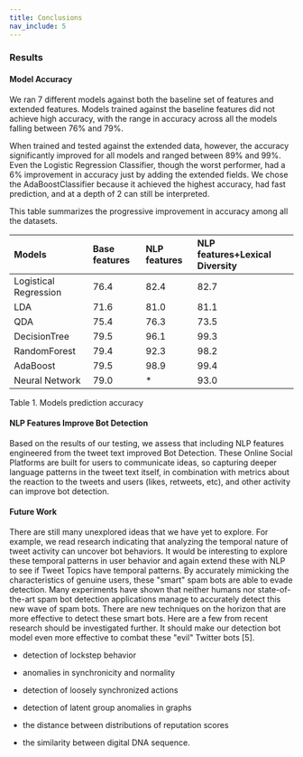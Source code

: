 ```yaml
---
title: Conclusions
nav_include: 5
---
```


### Results

#### Model Accuracy

We ran 7 different models against both the baseline set of features and extended features. Models trained against the baseline features did not achieve high accuracy, with the range in accuracy across all the models falling between 76% and 79%.

When trained and tested against the extended data, however, the accuracy significantly improved for all models and ranged between 89% and 99%.
Even the Logistic Regression Classifier, though the worst performer, had a 6% improvement in accuracy just by adding the extended fields.
We chose the AdaBoostClassifier because it achieved the highest accuracy, had fast prediction, and at a depth of 2 can still be interpreted.

This table summarizes the progressive improvement in accuracy among all the datasets.

|Models|Base features|NLP features|NLP features+Lexical Diversity|
|:-----|:------------|:-----------|:-----------------------------|
|Logistical Regression|76.4|82.4|82.7|
|LDA|71.6|81.0|81.1|
|QDA|75.4|76.3|73.5|
|DecisionTree|79.5|96.1|99.3|
|RandomForest|79.4|92.3|98.2|
|AdaBoost|79.5|98.9|99.4|
|Neural Network|79.0|*|93.0|

Table 1. Models prediction accuracy

#### NLP Features Improve Bot Detection

Based on the results of our testing, we assess that including NLP features engineered from the tweet text improved Bot Detection. These Online Social Platforms are built for users to communicate ideas, so capturing deeper language patterns in the tweet text itself, in combination with metrics about the reaction to the tweets and users (likes, retweets, etc), and other activity can improve bot detection.

#### Future Work
 There are still many unexplored ideas that we have yet to explore. For example, we read research indicating that analyzing the
 temporal nature of tweet activity can uncover bot behaviors. It would be interesting to explore these temporal patterns in user
 behavior and again extend these with NLP to see if Tweet Topics have temporal patterns. By accurately mimicking the characteristics
 of genuine users, these "smart" spam bots are able to evade detection. Many experiments have shown that neither humans nor
 state-of-the-art spam bot detection applications manage to accurately detect this new wave of spam bots. There are new techniques
 on the horizon that are more effective to detect these smart bots. Here are a few from recent research should be investigated further.
 It should make our detection bot model even more effective to combat these "evil" Twitter bots [5].

 - detection of lockstep behavior

 - anomalies in synchronicity and normality

 - detection of loosely synchronized actions

 - detection  of latent group anomalies in graphs

 - the distance between distributions of reputation scores

 - the similarity between digital DNA sequence.
